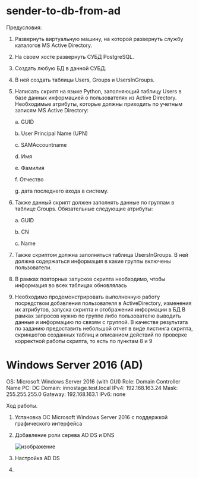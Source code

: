 # sender-to-db-from-ad

Предусловия:
1. Развернуть виртуальную машину, на которой развернуть службу каталогов MS Active Directory.
2. На своем хосте развернуть СУБД PostgreSQL.
3. Создать любую БД в данной СУБД. 
4. В ней создать таблицы Users, Groups и UsersInGroups.
5. Написать скрипт на языке Python, заполняющий таблицу Users в базе данных информацией о пользователях из Active Directory. Необходимые атрибуты, которые должны приходить по учетным записям MS Active Directory:

    a. GUID

    b. User Principal Name (UPN)

    c. SAMAccountname

    d. Имя

    e. Фамилия

    f. Отчество

    g. дата последнего входа в систему.

7. Также данный скрипт должен заполнять данные по группам в таблице Groups. Обязательные следующие атрибуты:

    a. GUID

    b. CN

    c. Name

7. Также скриптом должна заполняться таблица UsersInGroups. В ней должна содержаться информация в какие группы включены пользователи.
8. В рамках повторных запусков скрипта необходимо, чтобы информация во всех таблицах обновлялась
9. Необходимо продемонстрировать выполненную работу посредством добавления пользователя в ActiveDirectory, изменения их атрибутов, запуска скрипта и отображения информации в БД
В рамках запросов нужно по группе либо пользователю выводить данные и информацию по связям с группой.
В качестве результата по заданию предоставить небольшой отчет в виде листинга скрипта, скриншотов созданных таблиц и описанием действий по проверке корректной работы скрипта, то есть по пунктам 8 и 9


# Windows Server 2016 (AD)
OS: Microsoft Windows Server 2016 (with GUI)
Role: Domain Controller
Name PC: DC
Domain: innostage.test.local
IPv4: 192.168.163.24
Mask: 255.255.255.0
Gateway: 192.168.163.1
IPv6: none

Ход работы.
1. Установка ОС Microsoft Windows Server 2016 с поддержкой графического интерфейса
2. Добавление роли серева AD DS и DNS

   ![изображение](https://github.com/user-attachments/assets/b3b995af-db3f-4967-a17e-a8b3d27332ef)

3. Настройка AD DS
4. 
